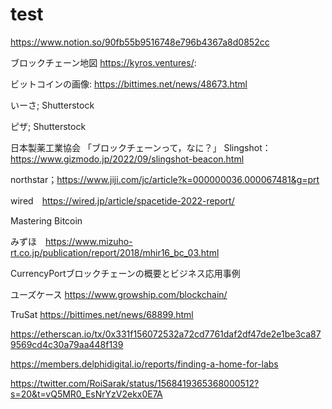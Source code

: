 # test

https://www.notion.so/90fb55b9516748e796b4367a8d0852cc


ブロックチェーン地図 https://kyros.ventures/:

ビットコインの画像: https://bittimes.net/news/48673.html

いーさ; Shutterstock

ピザ; Shutterstock


日本製薬工業協会 「ブロックチェーンって，なに？」
Slingshot：https://www.gizmodo.jp/2022/09/slingshot-beacon.html

northstar；https://www.jiji.com/jc/article?k=000000036.000067481&g=prt

wired　https://wired.jp/article/spacetide-2022-report/

Mastering Bitcoin


みずほ　https://www.mizuho-rt.co.jp/publication/report/2018/mhir16_bc_03.html


CurrencyPortブロックチェーンの概要とビジネス応用事例


ユーズケース
https://www.growship.com/blockchain/

TruSat
https://bittimes.net/news/68899.html



https://etherscan.io/tx/0x331f156072532a72cd7761daf2df47de2e1be3ca879569cd4c30a79aa448f139



https://members.delphidigital.io/reports/finding-a-home-for-labs

https://twitter.com/RoiSarak/status/1568419365368000512?s=20&t=vQ5MR0_EsNrYzV2ekx0E7A
